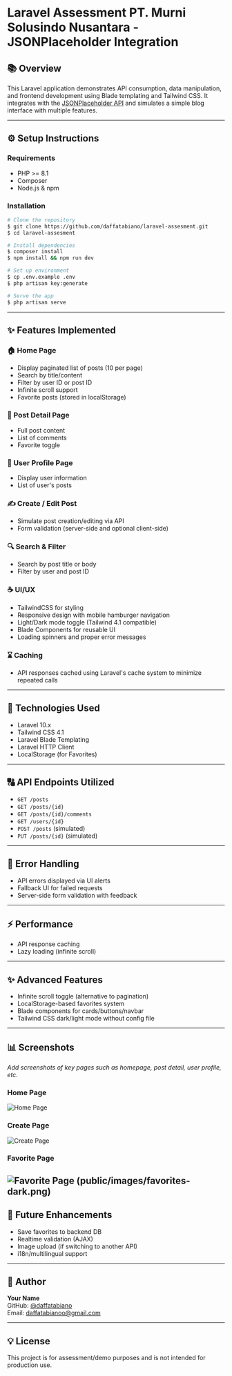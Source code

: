 # Laravel Assessment PT. Murni Solusindo Nusantara - JSONPlaceholder Integration

## 📚 Overview

This Laravel application demonstrates API consumption, data manipulation, and frontend development using Blade templating and Tailwind CSS. It integrates with the [JSONPlaceholder API](https://jsonplaceholder.typicode.com/) and simulates a simple blog interface with multiple features.

---

## ⚙️ Setup Instructions

### Requirements

- PHP >= 8.1
- Composer
- Node.js & npm

### Installation

```bash
# Clone the repository
$ git clone https://github.com/daffatabiano/laravel-assesment.git
$ cd laravel-assesment

# Install dependencies
$ composer install
$ npm install && npm run dev

# Set up environment
$ cp .env.example .env
$ php artisan key:generate

# Serve the app
$ php artisan serve
```

---

## ✨ Features Implemented

### 🏠 Home Page

- Display paginated list of posts (10 per page)
- Search by title/content
- Filter by user ID or post ID
- Infinite scroll support
- Favorite posts (stored in localStorage)

### 📄 Post Detail Page

- Full post content
- List of comments
- Favorite toggle

### 👤 User Profile Page

- Display user information
- List of user's posts

### ✍️ Create / Edit Post

- Simulate post creation/editing via API
- Form validation (server-side and optional client-side)

### 🔍 Search & Filter

- Search by post title or body
- Filter by user and post ID

### ☕ UI/UX

- TailwindCSS for styling
- Responsive design with mobile hamburger navigation
- Light/Dark mode toggle (Tailwind 4.1 compatible)
- Blade Components for reusable UI
- Loading spinners and proper error messages

### ⌛ Caching

- API responses cached using Laravel's cache system to minimize repeated calls

---

## 🥬 Technologies Used

- Laravel 10.x
- Tailwind CSS 4.1
- Laravel Blade Templating
- Laravel HTTP Client
- LocalStorage (for Favorites)

---

## 🔠 API Endpoints Utilized

- `GET /posts`
- `GET /posts/{id}`
- `GET /posts/{id}/comments`
- `GET /users/{id}`
- `POST /posts` (simulated)
- `PUT /posts/{id}` (simulated)

---

## 🚫 Error Handling

- API errors displayed via UI alerts
- Fallback UI for failed requests
- Server-side form validation with feedback

---

## ⚡ Performance

- API response caching
- Lazy loading (infinite scroll)

---

## ✨ Advanced Features

- Infinite scroll toggle (alternative to pagination)
- LocalStorage-based favorites system
- Blade components for cards/buttons/navbar
- Tailwind CSS dark/light mode without config file

---

## 📊 Screenshots

*Add screenshots of key pages such as homepage, post detail, user profile, etc.*
### Home Page
![Home Page](public/images/home.png)

### Create Page
![Create Page](public/images/create.png)

### Favorite Page
![Favorite Page](public/images/favorites.png)
(public/images/favorites-dark.png)
---

## 🚀 Future Enhancements

- Save favorites to backend DB
- Realtime validation (AJAX)
- Image upload (if switching to another API)
- i18n/multilingual support

---

## 📅 Author

**Your Name**\
GitHub: [@daffatabiano](https://github.com/daffatabiano)\
Email: [daffatabianoo@gmail.com](mailto\:daffatabianoo@gmail.com)

---

## 💡 License

This project is for assessment/demo purposes and is not intended for production use.
